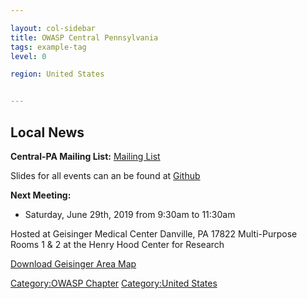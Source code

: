 ```yaml
---

layout: col-sidebar
title: OWASP Central Pennsylvania
tags: example-tag
level: 0

region: United States


---
```

## Local News

**Central-PA Mailing List:** [Mailing
List](https://groups.google.com/a/owasp.org/forum/#!forum/central-pennsylvania-chapter/join)

Slides for all events can an be found at
[Github](https://github.com/outofcontrolnate/Central-Pennsylvania--OWASP)

**Next Meeting:**

  - Saturday, June 29th, 2019 from 9:30am to 11:30am

Hosted at Geisinger Medical Center Danville, PA 17822 Multi-Purpose
Rooms 1 & 2 at the Henry Hood Center for Research

[Download Geisinger Area
Map](https://www.geisinger.org/-/media/OneGeisinger/pdfs/ghs/patient-care/find-a-location/gmc/Geisinger-Medical-Center-campus-map.pdf?la=en)

[Category:OWASP Chapter](Category:OWASP_Chapter "wikilink")
[Category:United States](Category:United_States "wikilink")
